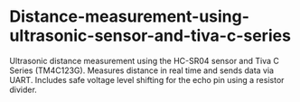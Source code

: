 # Distance-measurement-using-ultrasonic-sensor-and-tiva-c-series
Ultrasonic distance measurement using the HC-SR04 sensor and Tiva C Series (TM4C123G). Measures distance in real time and sends data via UART. Includes safe voltage level shifting for the echo pin using a resistor divider.
